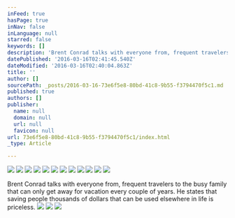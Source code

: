 ```yaml
---
inFeed: true
hasPage: true
inNav: false
inLanguage: null
starred: false
keywords: []
description: 'Brent Conrad talks with everyone from, frequent travelers to the busy family that can only get away for vacation every couple of years. He states that saving people thousands of dollars that can be used elsewhere in life is priceless.'
datePublished: '2016-03-16T02:41:45.540Z'
dateModified: '2016-03-16T02:40:04.863Z'
title: ''
author: []
sourcePath: _posts/2016-03-16-73e6f5e8-80bd-41c8-9b55-f3794470f5c1.md
published: true
authors: []
publisher:
  name: null
  domain: null
  url: null
  favicon: null
url: 73e6f5e8-80bd-41c8-9b55-f3794470f5c1/index.html
_type: Article

---
```

![](https://the-grid-user-content.s3-us-west-2.amazonaws.com/cc884227-bc45-473d-8b29-57ee48482b04.jpg)
![](https://the-grid-user-content.s3-us-west-2.amazonaws.com/aa5c1488-4f4e-4877-8a2a-065958e99a1b.jpg)
![](https://the-grid-user-content.s3-us-west-2.amazonaws.com/89da04f2-39ba-4af6-a224-2c0eabdbe79c.jpg)
![](https://the-grid-user-content.s3-us-west-2.amazonaws.com/58794c5d-d337-4ec9-a545-bcff81125002.jpg)
![](https://the-grid-user-content.s3-us-west-2.amazonaws.com/6b8cf6c6-f9a7-48aa-9771-1a250d9d2ae8.jpg)
![](https://the-grid-user-content.s3-us-west-2.amazonaws.com/b9d53df7-6040-4457-b3b0-5b8202c89e0c.jpg)
![](https://the-grid-user-content.s3-us-west-2.amazonaws.com/4899852b-40cb-48ee-a398-b9b440f37f82.jpg)
![](https://the-grid-user-content.s3-us-west-2.amazonaws.com/89b57db2-e776-4280-8e4a-17a50fa1788b.jpg)
![](https://the-grid-user-content.s3-us-west-2.amazonaws.com/b9882b0d-da49-4af3-8749-dd2cfd70998e.jpg)
![](https://the-grid-user-content.s3-us-west-2.amazonaws.com/a217be32-918e-497f-9933-34fcc8554ac5.jpg)
![](https://the-grid-user-content.s3-us-west-2.amazonaws.com/21e0ba07-605d-4ae9-85a3-17e52564617c.jpg)
![](https://the-grid-user-content.s3-us-west-2.amazonaws.com/5b0294db-6570-4b5d-a6d2-3ed7253d11e8.jpg)

Brent Conrad talks with everyone from, frequent travelers to the busy family that can only get away for vacation every couple of years. He states that saving people thousands of dollars that can be used elsewhere in life is priceless.
![](https://the-grid-user-content.s3-us-west-2.amazonaws.com/ace7f02e-0233-4cca-a0b0-8753e718e320.jpg)
![](https://the-grid-user-content.s3-us-west-2.amazonaws.com/dc01519c-d7e9-4558-9f0f-3a4bdec9354e.jpg)
![](https://the-grid-user-content.s3-us-west-2.amazonaws.com/5830f2c7-4eeb-4a47-8096-50284e3c70bf.jpg)